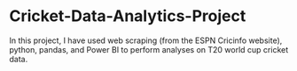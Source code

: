 # Cricket-Data-Analytics-Project
In this project, I have used web scraping (from the ESPN Cricinfo website), python, pandas, and Power BI to perform analyses on T20 world cup cricket data.
